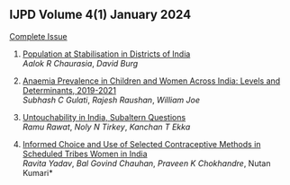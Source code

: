 ## IJPD Volume 4(1) January 2024 

[Complete Issue](../assets/ijpd/2024-1/V_4_1.pdf)
    <br>

1. [ Population at Stabilisation in Districts of India](../assets/ijpd/2024-1/V_4_1_1.pdf)
    <br> *Aalok R Chaurasia*, *David Burg*

2. [ Anaemia Prevalence in Children and Women Across India: Levels and Determinants, 2019-2021](../assets/ijpd/2024-1/V_4_1_2.pdf)
    <br> *Subhash C Gulati*, *Rajesh Raushan*, *William Joe*

3. [ Untouchability in India, Subaltern Questions](../assets/ijpd/2024-1/V_4_1_3.pdf)
    <br> *Ramu Rawat*, *Noly N Tirkey*, *Kanchan T Ekka*

4. [ Informed Choice and Use of Selected Contraceptive Methods in Scheduled Tribes Women in India](../assets/ijpd/2024-1/V_4_1_4.pdf)
    <br> *Ravita Yadav*, *Bal Govind Chauhan*, *Praveen K Chokhandre*, Nutan Kumari*    